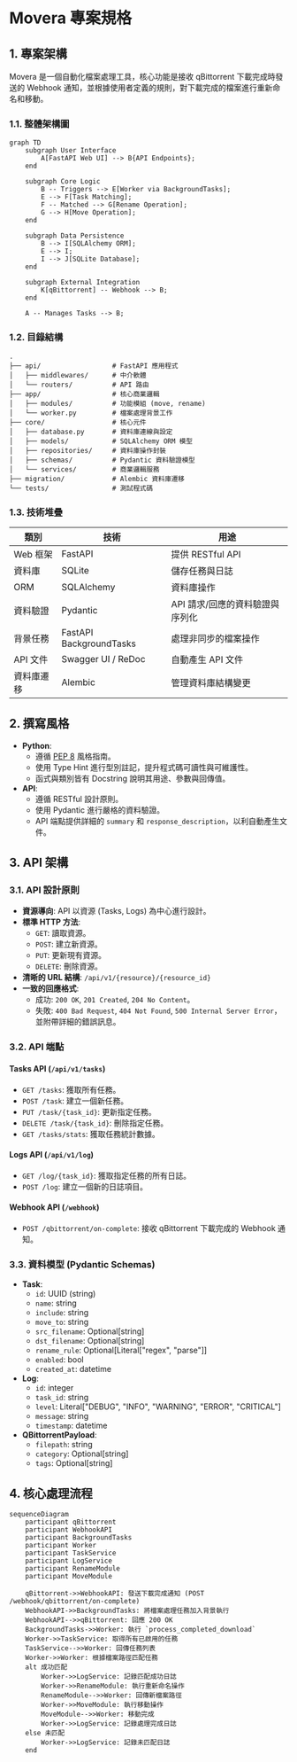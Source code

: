 # Movera 專案規格

## 1. 專案架構

Movera 是一個自動化檔案處理工具，核心功能是接收 qBittorrent 下載完成時發送的 Webhook 通知，並根據使用者定義的規則，對下載完成的檔案進行重新命名和移動。

### 1.1. 整體架構圖

```mermaid
graph TD
    subgraph User Interface
        A[FastAPI Web UI] --> B{API Endpoints};
    end

    subgraph Core Logic
        B -- Triggers --> E[Worker via BackgroundTasks];
        E --> F[Task Matching];
        F -- Matched --> G[Rename Operation];
        G --> H[Move Operation];
    end

    subgraph Data Persistence
        B --> I[SQLAlchemy ORM];
        E --> I;
        I --> J[SQLite Database];
    end

    subgraph External Integration
        K[qBittorrent] -- Webhook --> B;
    end

    A -- Manages Tasks --> B;
```

### 1.2. 目錄結構

```
.
├── api/                  # FastAPI 應用程式
│   ├── middlewares/      # 中介軟體
│   └── routers/          # API 路由
├── app/                  # 核心商業邏輯
│   ├── modules/          # 功能模組 (move, rename)
│   └── worker.py         # 檔案處理背景工作
├── core/                 # 核心元件
│   ├── database.py       # 資料庫連線與設定
│   ├── models/           # SQLAlchemy ORM 模型
│   ├── repositories/     # 資料庫操作封裝
│   ├── schemas/          # Pydantic 資料驗證模型
│   └── services/         # 商業邏輯服務
├── migration/            # Alembic 資料庫遷移
└── tests/                # 測試程式碼
```

### 1.3. 技術堆疊

| 類別 | 技術 | 用途 |
| --- | --- | --- |
| Web 框架 | FastAPI | 提供 RESTful API |
| 資料庫 | SQLite | 儲存任務與日誌 |
| ORM | SQLAlchemy | 資料庫操作 |
| 資料驗證 | Pydantic | API 請求/回應的資料驗證與序列化 |
| 背景任務 | FastAPI BackgroundTasks | 處理非同步的檔案操作 |
| API 文件 | Swagger UI / ReDoc | 自動產生 API 文件 |
| 資料庫遷移 | Alembic | 管理資料庫結構變更 |

## 2. 撰寫風格

- **Python**:
    - 遵循 [PEP 8](https://www.python.org/dev/peps/pep-0008/) 風格指南。
    - 使用 Type Hint 進行型別註記，提升程式碼可讀性與可維護性。
    - 函式與類別皆有 Docstring 說明其用途、參數與回傳值。
- **API**:
    - 遵循 RESTful 設計原則。
    - 使用 Pydantic 進行嚴格的資料驗證。
    - API 端點提供詳細的 `summary` 和 `response_description`，以利自動產生文件。

## 3. API 架構

### 3.1. API 設計原則

- **資源導向**: API 以資源 (Tasks, Logs) 為中心進行設計。
- **標準 HTTP 方法**:
    - `GET`: 讀取資源。
    - `POST`: 建立新資源。
    - `PUT`: 更新現有資源。
    - `DELETE`: 刪除資源。
- **清晰的 URL 結構**: `/api/v1/{resource}/{resource_id}`
- **一致的回應格式**:
    - 成功: `200 OK`, `201 Created`, `204 No Content`。
    - 失敗: `400 Bad Request`, `404 Not Found`, `500 Internal Server Error`，並附帶詳細的錯誤訊息。

### 3.2. API 端點

#### Tasks API (`/api/v1/tasks`)

- `GET /tasks`: 獲取所有任務。
- `POST /task`: 建立一個新任務。
- `PUT /task/{task_id}`: 更新指定任務。
- `DELETE /task/{task_id}`: 刪除指定任務。
- `GET /tasks/stats`: 獲取任務統計數據。

#### Logs API (`/api/v1/log`)

- `GET /log/{task_id}`: 獲取指定任務的所有日誌。
- `POST /log`: 建立一個新的日誌項目。

#### Webhook API (`/webhook`)

- `POST /qbittorrent/on-complete`: 接收 qBittorrent 下載完成的 Webhook 通知。

### 3.3. 資料模型 (Pydantic Schemas)

- **Task**:
    - `id`: UUID (string)
    - `name`: string
    - `include`: string
    - `move_to`: string
    - `src_filename`: Optional[string]
    - `dst_filename`: Optional[string]
    - `rename_rule`: Optional[Literal["regex", "parse"]]
    - `enabled`: bool
    - `created_at`: datetime
- **Log**:
    - `id`: integer
    - `task_id`: string
    - `level`: Literal["DEBUG", "INFO", "WARNING", "ERROR", "CRITICAL"]
    - `message`: string
    - `timestamp`: datetime
- **QBittorrentPayload**:
    - `filepath`: string
    - `category`: Optional[string]
    - `tags`: Optional[string]

## 4. 核心處理流程

```mermaid
sequenceDiagram
    participant qBittorrent
    participant WebhookAPI
    participant BackgroundTasks
    participant Worker
    participant TaskService
    participant LogService
    participant RenameModule
    participant MoveModule

    qBittorrent->>WebhookAPI: 發送下載完成通知 (POST /webhook/qbittorrent/on-complete)
    WebhookAPI->>BackgroundTasks: 將檔案處理任務加入背景執行
    WebhookAPI-->>qBittorrent: 回應 200 OK
    BackgroundTasks->>Worker: 執行 `process_completed_download`
    Worker->>TaskService: 取得所有已啟用的任務
    TaskService-->>Worker: 回傳任務列表
    Worker->>Worker: 根據檔案路徑匹配任務
    alt 成功匹配
        Worker->>LogService: 記錄匹配成功日誌
        Worker->>RenameModule: 執行重新命名操作
        RenameModule-->>Worker: 回傳新檔案路徑
        Worker->>MoveModule: 執行移動操作
        MoveModule-->>Worker: 移動完成
        Worker->>LogService: 記錄處理完成日誌
    else 未匹配
        Worker->>LogService: 記錄未匹配日誌
    end
```